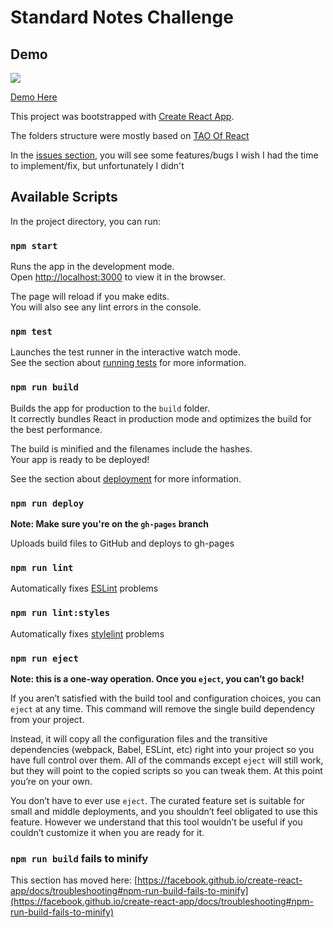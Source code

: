# Standard Notes Challenge

## Demo

![](https://github.com/daianaszwimer/public/blob/main/standard-notes-preview.gif)

[Demo Here](https://daianaszwimer.github.io/standard-notes-challenge/)

This project was bootstrapped with [Create React App](https://github.com/facebook/create-react-app).

The folders structure were mostly based on [TAO Of React](https://alexkondov.com/tao-of-react/#application-structure)

In the [issues section](https://github.com/daianaszwimer/standard-notes-challenge/issues), you will see some features/bugs I wish I had the time to implement/fix, but unfortunately I didn't

## Available Scripts

In the project directory, you can run:

### `npm start`

Runs the app in the development mode.\
Open [http://localhost:3000](http://localhost:3000) to view it in the browser.

The page will reload if you make edits.\
You will also see any lint errors in the console.

### `npm test`

Launches the test runner in the interactive watch mode.\
See the section about [running tests](https://facebook.github.io/create-react-app/docs/running-tests) for more information.

### `npm run build`

Builds the app for production to the `build` folder.\
It correctly bundles React in production mode and optimizes the build for the best performance.

The build is minified and the filenames include the hashes.\
Your app is ready to be deployed!

See the section about [deployment](https://facebook.github.io/create-react-app/docs/deployment) for more information.

### `npm run deploy`

**Note: Make sure you're on the `gh-pages` branch**

Uploads build files to GitHub and deploys to gh-pages

### `npm run lint`

Automatically fixes [ESLint](https://eslint.org/) problems

### `npm run lint:styles`

Automatically fixes [stylelint](https://stylelint.io/) problems

### `npm run eject`

**Note: this is a one-way operation. Once you `eject`, you can’t go back!**

If you aren’t satisfied with the build tool and configuration choices, you can `eject` at any time. This command will remove the single build dependency from your project.

Instead, it will copy all the configuration files and the transitive dependencies (webpack, Babel, ESLint, etc) right into your project so you have full control over them. All of the commands except `eject` will still work, but they will point to the copied scripts so you can tweak them. At this point you’re on your own.

You don’t have to ever use `eject`. The curated feature set is suitable for small and middle deployments, and you shouldn’t feel obligated to use this feature. However we understand that this tool wouldn’t be useful if you couldn’t customize it when you are ready for it.

### `npm run build` fails to minify

This section has moved here: [https://facebook.github.io/create-react-app/docs/troubleshooting#npm-run-build-fails-to-minify](https://facebook.github.io/create-react-app/docs/troubleshooting#npm-run-build-fails-to-minify)
